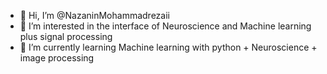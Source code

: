 - 👋 Hi, I’m @NazaninMohammadrezaii
- 👀 I’m interested in the interface of Neuroscience and Machine learning plus signal processing
- 🌱 I’m currently learning Machine learning with python + Neuroscience + image processing 


<!---
NazaninMohammadrezaii/NazaninMohammadrezaii is a ✨ special ✨ repository because its `README.md` (this file) appears on your GitHub profile.
You can click the Preview link to take a look at your changes.
--->

